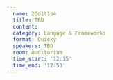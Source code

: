 ```yaml
---
  name: 20d1t1s4
  title: TBD
  content:
  category: Langage & Frameworks
  format: Quicky
  speakers: TBD
  room: Auditorium
  time_start: '12:35'
  time_end: '12:50'
---
```

